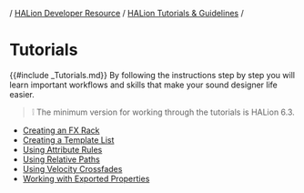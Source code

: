 / [HALion Developer Resource](../../HALion-Developer-Resource.md) / [HALion Tutorials & Guidelines](./HALion-Tutorials-Guidelines.md) /

# Tutorials

{{#include _Tutorials.md}} By following the instructions step by step you will learn important workflows and skills that make your sound designer life easier.

>&#10069; The minimum version for working through the tutorials is HALion 6.3.

* [Creating an FX Rack](./Creating-an-FX-Rack.md)
* [Creating a Template List](./Creating-a-Template-List.md)
* [Using Attribute Rules](./Using-Attribute-Rules.md)
* [Using Relative Paths](./Using-Relative-Paths.md)
* [Using Velocity Crossfades](./Using-Velocity-Crossfades.md)
* [Working with Exported Properties](./Working-with-Exported-Properties.md)